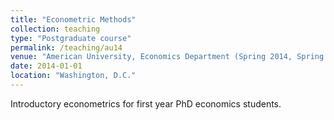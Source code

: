 ```yaml
---
title: "Econometric Methods"
collection: teaching
type: "Postgraduate course"
permalink: /teaching/au14
venue: "American University, Economics Department (Spring 2014, Spring 2015, Autumn 2015, Autumn 2016)"
date: 2014-01-01
location: "Washington, D.C."
---
```


Introductory econometrics for first year PhD economics students.
